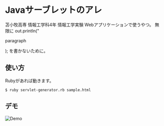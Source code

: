 # Javaサーブレットのアレ
苫小牧高専 情報工学科4年 情報工学実験 Webアプリケーションで使うやつ。
無限に out.println("<p>paragraph</p>); を書かないために。

## 使い方
Rubyがあれば動きます。

```
$ ruby servlet-generator.rb sample.html
```

## デモ

![Demo](https://cloud.githubusercontent.com/assets/2035364/12514754/39a2f19e-c168-11e5-937f-933c0cdbedb9.gif)

